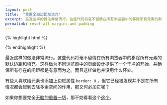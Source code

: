 ```yaml
---
layout: post
title:  "重置全部边距及填充"
excerpt: 最近这样的做法非常流行。这些代码将毫不留情在所有浏览器中的移除所有元素的默认边距和填充。
permalink: reset-all-margins-and-padding
---
```


{% highlight html %}
<style>
* {
    margin: 0;
    padding: 0;
}
</style>
{% endhighlight %}

最近这样的做法非常流行。这些代码将毫不留情在所有浏览器中的移除所有元素的默认边距和填充。这样做为不同浏览器中的页面设计提供了一个干净的开始，并确保所有存在的间距都是有意而为之。而且这样做也并没用什么坏处。

有些人喜欢给元素也添加上边框属性 `border: 0` ，但它已经被发现并不是在所有情况都会起到去除多余空间的作用，那又何必加它呢？

如果你想要完全[无脑的重置一切](http://ask.metafilter.com/34797/Holy-Shit-Batman)，那不妨看看这个[这个](http://meyerweb.com/eric/thoughts/2007/05/01/reset-reloaded/)。